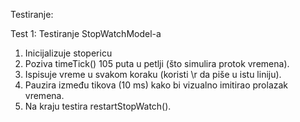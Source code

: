 Testiranje: 

Test 1: Testiranje StopWatchModel-a  
1. Inicijalizuje stopericu
2. Poziva timeTick() 105 puta u petlji (što simulira protok vremena).  
3. Ispisuje vreme u svakom koraku (koristi \r da piše u istu liniju).  
4. Pauzira između tikova (10 ms) kako bi vizualno imitirao prolazak vremena.  
5. Na kraju testira restartStopWatch().  
